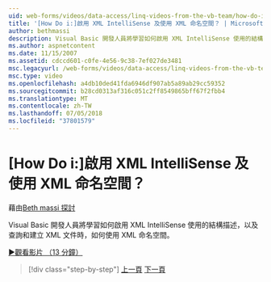 ```yaml
---
uid: web-forms/videos/data-access/linq-videos-from-the-vb-team/how-do-i-enable-xml-intellisense-and-use-xml-namespaces
title: '[How Do i:]啟用 XML IntelliSense 及使用 XML 命名空間？ | Microsoft Docs'
author: bethmassi
description: Visual Basic 開發人員將學習如何啟用 XML IntelliSense 使用的結構描述，以及查詢和建立 XML 文件時，如何使用 XML 命名空間。
ms.author: aspnetcontent
ms.date: 11/15/2007
ms.assetid: cdccd601-c0fe-4e56-9c38-7ef027de3481
msc.legacyurl: /web-forms/videos/data-access/linq-videos-from-the-vb-team/how-do-i-enable-xml-intellisense-and-use-xml-namespaces
msc.type: video
ms.openlocfilehash: a4db10ded41fda6946df907ab5a89ab29cc59352
ms.sourcegitcommit: b28cd0313af316c051c2ff8549865bff67f2fbb4
ms.translationtype: MT
ms.contentlocale: zh-TW
ms.lasthandoff: 07/05/2018
ms.locfileid: "37801579"
---
```

<a name="how-do-i-enable-xml-intellisense-and-use-xml-namespaces"></a>[How Do i:]啟用 XML IntelliSense 及使用 XML 命名空間？
====================
藉由[Beth massi 探討](https://github.com/bethmassi)

Visual Basic 開發人員將學習如何啟用 XML IntelliSense 使用的結構描述，以及查詢和建立 XML 文件時，如何使用 XML 命名空間。

[&#9654;觀看影片 （13 分鐘）](https://channel9.msdn.com/Blogs/ASP-NET-Site-Videos/how-do-i-enable-xml-intellisense-and-use-xml-namespaces)

> [!div class="step-by-step"]
> [上一頁](how-do-i-get-started-with-linq-to-xml.md)
> [下一頁](how-do-i-create-xml-documents-from-sql-data.md)
